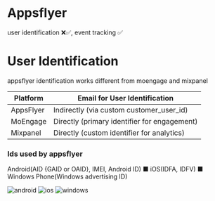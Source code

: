 # Appsflyer
user identification ❌✅, event tracking  ✅

# User Identification
appsflyer identification works different from moengage and mixpanel

Platform	|Email for User Identification
-|-
AppsFlyer	|Indirectly (via custom customer_user_id)
MoEngage	|Directly (primary identifier for engagement)
Mixpanel	|Directly (custom identifier for analytics)

### Ids used by appsflyer

Android(AID {GAID or OAID}, IMEI, Android ID) ■ iOS(IDFA, IDFV) ■ Windows Phone(Windows advertising ID)

![android](appsflyer/!/appsflyer-android.jpg)
![ios](appsflyer/!/appsflyer-ios.jpg)
![windows](appsflyer/!/appsflyer-windows.jpg)
